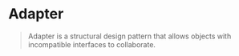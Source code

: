 # Adapter
> Adapter is a structural design pattern that allows objects with incompatible interfaces to collaborate.